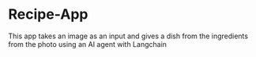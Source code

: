 # Recipe-App


This app takes an image as an input and gives a dish from the ingredients from the photo using an AI agent with Langchain
